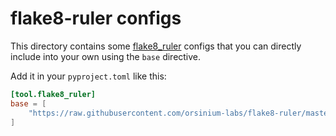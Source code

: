 # flake8-ruler configs

This directory contains some [flake8_ruler](./..) configs that you can directly include into your own using the `base` directive.

Add it in your `pyproject.toml` like this:

```toml
[tool.flake8_ruler]
base = [
    "https://raw.githubusercontent.com/orsinium-labs/flake8-ruler/master/configs/bugs.toml"
]
```

